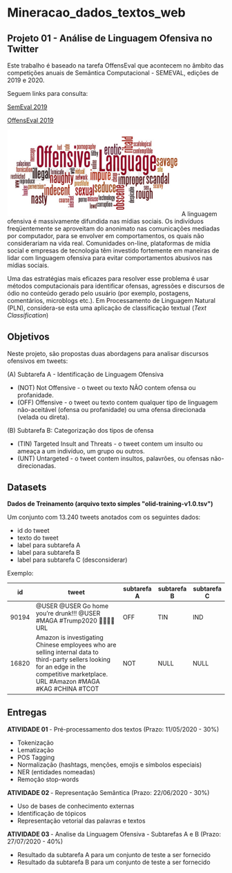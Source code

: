 # Mineracao_dados_textos_web
## Projeto 01 - Análise de Linguagem Ofensiva no Twitter

Este trabalho é baseado na tarefa OffensEval que acontecem no âmbito das competições anuais de Semântica Computacional - SEMEVAL, edições de 2019 e 2020.

Seguem links para consulta:

<a href=http://alt.qcri.org/semeval2019/> SemEval 2019</a>

<a href=https://competitions.codalab.org/competitions/20011> OffensEval 2019</a>



<img src="fig/OffensLanguage_cloud.png" width="400px">
A linguagem ofensiva é massivamente difundida nas mídias sociais. Os indivíduos freqüentemente se aproveitam do anonimato nas comunicações mediadas por computador, para se envolver em comportamentos, os quais não considerariam na vida real. Comunidades on-line, plataformas de mídia social e empresas de tecnologia têm investido fortemente em maneiras de lidar com linguagem ofensiva para evitar comportamentos abusivos nas mídias sociais.

Uma das estratégias mais eficazes para resolver esse problema é usar métodos computacionais para identificar ofensas, agressões e discursos de ódio no conteúdo gerado pelo usuário (por exemplo, postagens, comentários, microblogs etc.). Em Processamento de Linguagem Natural (PLN), considera-se esta uma aplicação de classificação textual (<i>Text Classification</i>)

## Objetivos

Neste projeto, são propostas duas abordagens para analisar discursos ofensivos em tweets:

(A) Subtarefa A - Identificação de Linguagem Ofensiva 

- (NOT) Not Offensive - o tweet ou texto NÃO contem ofensa ou profanidade.
- (OFF) Offensive - o tweet ou texto contem qualquer tipo de linguagem não-aceitável (ofensa ou profanidade) ou uma ofensa direcionada (velada ou direta).


(B) Subtarefa B: Categorização dos tipos de ofensa

- (TIN) Targeted Insult and Threats - o tweet contem um insulto ou ameaça a um indivíduo, um grupo ou outros.
- (UNT) Untargeted - o tweet contem insultos, palavrões, ou ofensas não-direcionadas.

## Datasets


<b> Dados de Treinamento (arquivo texto simples "olid-training-v1.0.tsv")</b>

Um conjunto com 13.240 tweets anotados com os seguintes dados:
- id do tweet 
- texto do tweet
- label para subtarefa A
- label para subtarefa B
- label para subtarefa C (desconsiderar)

Exemplo:

<table>
    <thead> 
        <tr>
            <th><b>id</b></th>
            <th><b>tweet</b></th>
            <th><b>subtarefa A</b></th>
            <th><b>subtarefa B</b></th>
            <th><b>subtarefa C</b></th>
        </tr> 
    </thead>
    <tbody> 
        <tr>
            <td>90194</td>
            <td>@USER @USER Go home you’re drunk!!! @USER #MAGA #Trump2020 👊🇺🇸👊 URL</td>
            <td>OFF</td>
            <td>TIN</td>
            <td>IND</td>
        </tr> 
        <tr>
            <td>16820</td>
            <td>Amazon is investigating Chinese employees who are selling internal data to third-party sellers looking for an edge in the competitive marketplace. URL #Amazon #MAGA #KAG #CHINA #TCOT</td>
            <td>NOT</td>
            <td>NULL</td>
            <td>NULL</td>
        </tr>
    </tbody>
</table>


## Entregas

<b> ATIVIDADE 01 </b> - Pré-processamento dos textos (Prazo: 11/05/2020 - 30%)

- Tokenização
- Lematização
- POS Tagging
- Normalização (hashtags, menções, emojis e símbolos especiais)
- NER (entidades nomeadas)
- Remoção stop-words

<b> ATIVIDADE 02 </b> - Representação Semântica (Prazo: 22/06/2020 - 30%)

- Uso de bases de conhecimento externas
- Identificação de tópicos
- Representação vetorial das palavras e textos

<b> ATIVIDADE 03 </b> - Analise da Linguagem Ofensiva - Subtarefas A e B (Prazo: 27/07/2020 - 40%)

- Resultado da subtarefa A para um conjunto de teste a ser fornecido
- Resultado da subtarefa B para um conjunto de teste a ser fornecido